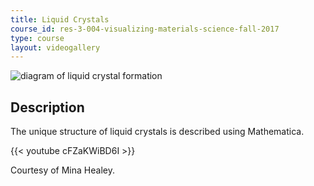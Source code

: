 ```yaml
---
title: Liquid Crystals
course_id: res-3-004-visualizing-materials-science-fall-2017
type: course
layout: videogallery
---
```

![diagram of liquid crystal formation](https://open-learning-course-data-ci.s3.amazonaws.com/res-3-004-visualizing-materials-science-fall-2017/7852c84e9e540dd37808d67705a68191_MITRES_3_004F17_5_healey.jpg)

Description
-----------

The unique structure of liquid crystals is described using Mathematica.

{{< youtube cFZaKWiBD6I >}}

Courtesy of Mina Healey.